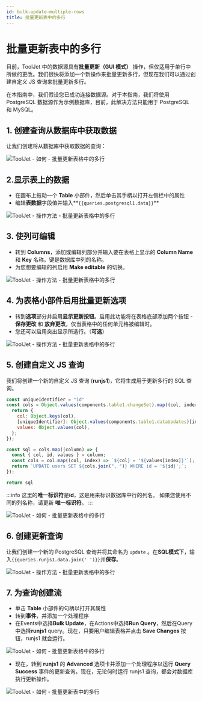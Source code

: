```yaml
---
id: bulk-update-multiple-rows
title: 批量更新表中的多行
---
```


# 批量更新表中的多行

目前，ToolJet 中的数据源具有**批量更新（GUI 模式）** 操作，但仅适用于单行中所做的更改。我们很快将添加一个新操作来批量更新多行，但现在我们可以通过创建自定义 JS 查询来批量更新多行。

在本指南中，我们假设您已成功连接数据源。对于本指南，我们将使用 PostgreSQL 数据源作为示例数据库，目前，此解决方法只能用于 PostgreSQL 和 MySQL。

## 1. 创建查询从数据库中获取数据

让我们创建将从数据库中获取数据的查询：

<div style={{textAlign: 'center'}}>

![ToolJet - 如何 - 批量更新表格中的多行](/img/how-to/bulk-update-multiple/postgres1.png)

</div>

## 2.显示表上的数据

- 在画布上拖动一个 **Table** 小部件，然后单击其手柄以打开左侧栏中的属性
- 编辑**表数据**字段值并输入**`{{queries.postgresql1.data}}`**

<div style={{textAlign: 'center'}}>

![ToolJet - 操作方法 - 批量更新表格中的多行](/img/how-to/bulk-update-multiple/showData.png)

</div>

## 3. 使列可编辑

- 转到 **Columns**，添加或编辑列部分并输入要在表格上显示的 **Column Name** 和 **Key** 名称。键是数据库中列的名称。
- 为您想要编辑的列启用 **Make editable** 的切换。

<div style={{textAlign: 'center'}}>

![ToolJet - 操作方法 - 批量更新表格中的多行](/img/how-to/bulk-update-multiple/columns.png)

</div>

## 4. 为表格小部件启用批量更新选项

- 转到**选项**部分并启用**显示更新按钮**。启用此功能将在表格底部添加两个按钮 - **保存更改** 和 **放弃更改**，仅当表格中的任何单元格被编辑时。
- 您还可以启用突出显示所选行。（**可选**）

<div style={{textAlign: 'center'}}>

![ToolJet - 操作方法 - 批量更新表格中的多行](/img/how-to/bulk-update-multiple/options.png)

</div>

## 5. 创建自定义 JS 查询

我们将创建一个新的自定义 JS 查询 (**runjs1**)，它将生成用于更新多行的 SQL 查询。

```js
const uniqueIdentifier = "id"
const cols = Object.values(components.table1.changeSet).map((col, index) => {
  return {
    col: Object.keys(col),
    [uniqueIdentifier]: Object.values(components.table1.dataUpdates)[index][uniqueIdentifier],
    values: Object.values(col),
  };
});

const sql = cols.map((column) => {
  const { col, id, values } = column;
  const cols = col.map((col, index) => `${col} = '${values[index]}'`);
  return `UPDATE users SET ${cols.join(", ")} WHERE id = '${id}';`;
});

return sql
```
:::info
这里的**唯一标识符**是**id**，这是用来标识数据库中行的列名。
如果您使用不同的列名称，请更新 **唯一标识符**。
:::
<div style={{textAlign: 'center'}}>

![ToolJet - 如何 - 批量更新表格中的多行](/img/how-to/bulk-update-multiple/runjs1.png)

</div>

## 6. 创建更新查询

让我们创建一个新的 PostgreSQL 查询并将其命名为 `update` 。在**SQL模式**下，输入`{{queries.runjs1.data.join(' ')}}`并**保存**。

<div style={{textAlign: 'center'}}>

![ToolJet - 操作方法 - 批量更新表格中的多行](/img/how-to/bulk-update-multiple/update.png)

</div>

## 7. 为查询创建流

- 单击 **Table** 小部件的句柄以打开其属性
- 转到**事件**，并添加一个处理程序
- 在Events中选择**Bulk Update**，在Actions中选择**Run Query**，然后在Query中选择**runjs1** query。现在，只要用户编辑表格并点击 **Save Changes** 按钮，runjs1 就会运行。

<div style={{textAlign: 'center'}}>

![ToolJet - 如何 - 批量更新表格中的多行](/img/how-to/bulk-update-multiple/event.png)

</div>

- 现在，转到 **runjs1** 的 **Advanced** 选项卡并添加一个处理程序以运行 **Query Success** 事件的更新查询。现在，无论何时运行 runjs1 查询，都会对数据库执行更新操作。

<div style={{textAlign: 'center'}}>

![ToolJet - 如何 - 批量更新表中的多行](/img/how-to/bulk-update-multiple/success.png)

</div>